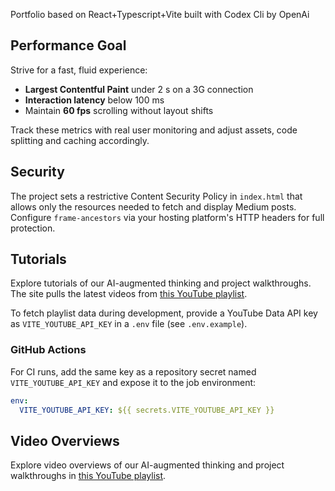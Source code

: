 Portfolio based on React+Typescript+Vite built with Codex Cli by OpenAi

## Performance Goal

Strive for a fast, fluid experience:

- **Largest Contentful Paint** under 2 s on a 3G connection
- **Interaction latency** below 100 ms
- Maintain **60 fps** scrolling without layout shifts

Track these metrics with real user monitoring and adjust assets, code splitting and caching accordingly.

## Security

The project sets a restrictive Content Security Policy in `index.html` that allows only the resources needed to fetch and display Medium posts. Configure `frame-ancestors` via your hosting platform's HTTP headers for full protection.

## Tutorials

Explore tutorials of our AI-augmented thinking and project walkthroughs. The site pulls the latest videos from [this YouTube playlist](https://www.youtube.com/playlist?list=PLiMUBe7mFRXcRMOVEfH1YIoHa2h_8_0b9).

To fetch playlist data during development, provide a YouTube Data API key as `VITE_YOUTUBE_API_KEY` in a `.env` file (see `.env.example`).

### GitHub Actions

For CI runs, add the same key as a repository secret named `VITE_YOUTUBE_API_KEY` and expose it to the job environment:

```yaml
env:
  VITE_YOUTUBE_API_KEY: ${{ secrets.VITE_YOUTUBE_API_KEY }}
```

## Video Overviews

Explore video overviews of our AI-augmented thinking and project walkthroughs in [this YouTube playlist](https://www.youtube.com/playlist?list=PLiMUBe7mFRXcRMOVEfH1YIoHa2h_8_0b9).

